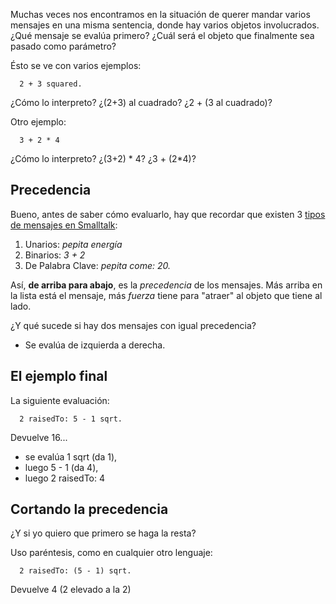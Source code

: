 Muchas veces nos encontramos en la situación de querer mandar varios mensajes en una misma sentencia, donde hay varios objetos involucrados. ¿Qué mensaje se evalúa primero? ¿Cuál será el objeto que finalmente sea pasado como parámetro?

Ésto se ve con varios ejemplos:

`  2 + 3 squared.`

¿Cómo lo interpreto? ¿(2+3) al cuadrado? ¿2 + (3 al cuadrado)?

Otro ejemplo:

`  3 + 2 * 4`

¿Cómo lo interpreto? ¿(3+2) \* 4? ¿3 + (2\*4)?

Precedencia
-----------

Bueno, antes de saber cómo evaluarlo, hay que recordar que existen 3 [tipos de mensajes en Smalltalk](tipos-de-mensajes-en-smalltalk.html):

1.  Unarios: *pepita energía*
2.  Binarios: *3 + 2*
3.  De Palabra Clave: *pepita come: 20.*

Así, **de arriba para abajo**, es la *precedencia* de los mensajes. Más arriba en la lista está el mensaje, más *fuerza* tiene para "atraer" al objeto que tiene al lado.

¿Y qué sucede si hay dos mensajes con igual precedencia?

-   Se evalúa de izquierda a derecha.

El ejemplo final
----------------

La siguiente evaluación:

`  2 raisedTo: 5 - 1 sqrt.   `

Devuelve 16...

-   se evalúa 1 sqrt (da 1),
-   luego 5 - 1 (da 4),
-   luego 2 raisedTo: 4

Cortando la precedencia
-----------------------

¿Y si yo quiero que primero se haga la resta?

Uso paréntesis, como en cualquier otro lenguaje:

`  2 raisedTo: (5 - 1) sqrt.   `

Devuelve 4 (2 elevado a la 2)
